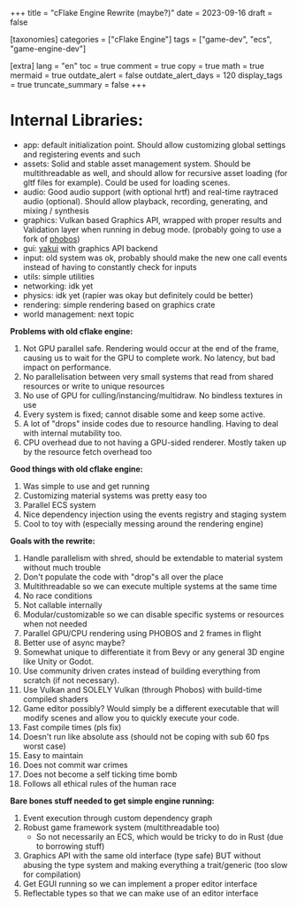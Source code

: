 +++
title = "cFlake Engine Rewrite (maybe?)"
date = 2023-09-16
draft = false

[taxonomies]
categories = ["cFlake Engine"]
tags = ["game-dev", "ecs", "game-engine-dev"]

[extra]
lang = "en"
toc = true
comment = true
copy = true
math = true
mermaid = true
outdate_alert = false
outdate_alert_days = 120
display_tags = true
truncate_summary = false
+++
# Internal Libraries: 
* app: default initialization point. Should allow customizing global settings and registering events and such
* assets: Solid and stable asset management system. Should be multithreadable as well, and should allow for recursive asset loading (for gltf files for example). Could be used for loading scenes.
* audio: Good audio support (with optional hrtf) and real-time raytraced audio (optional). Should allow playback, recording, generating, and mixing / synthesis
* graphics: Vulkan based Graphics API, wrapped with proper results and Validation layer when running in debug mode. (probably going to use a fork of [phobos](https://crates.io/crates/phobos))
* gui: [yakui](https://crates.io/crates/yakui) with graphics API backend
* input: old system was ok, probably should make the new one call events instead of having to constantly check for inputs
* utils: simple utilities
* networking: idk yet
* physics: idk yet (rapier was okay but definitely could be better)
* rendering: simple rendering based on graphics crate
* world management: next topic

**Problems with old cflake engine:**
1. Not GPU parallel safe. Rendering would occur at the end of the frame, causing us to wait for the GPU to complete work. No latency, but bad impact on performance.
2. No parallelisation between very small systems that read from shared resources or write to unique resources
3. No use of GPU for culling/instancing/multidraw. No bindless textures in use
4. Every system is fixed; cannot disable some and keep some active.
5. A lot of "drops" inside codes due to resource handling. Having to deal with internal mutability too.
6. CPU overhead due to not having a GPU-sided renderer. Mostly taken up by the resource fetch overhead too

**Good things with old cflake engine:**
1. Was simple to use and get running
2. Customizing material systems was pretty easy too
3. Parallel ECS system
4. Nice dependency injection using the events registry and staging system
5. Cool to toy with (especially messing around the rendering engine)

**Goals with the rewrite:**
1. Handle parallelism with shred, should be extendable to material system without much trouble
2. Don't populate the code with "drop"s all over the place
3. Multithreadable so we can execute multiple systems at the same time
4. No race conditions
5. Not callable internally
6. Modular/customizable so we can disable specific systems or resources when not needed
7. Parallel GPU/CPU rendering using PHOBOS and 2 frames in flight
8. Better use of async maybe?
9. Somewhat unique to differentiate it from Bevy or any general 3D engine like Unity or Godot.
10. Use community driven crates instead of building everything from scratch (if not necessary).
11. Use Vulkan and SOLELY Vulkan (through Phobos) with build-time compiled shaders
12. Game editor possibly? Would simply be a different executable that will modify scenes and allow you to quickly execute your code.
14. Fast compile times (pls fix)
15. Doesn't run like absolute ass (should not be coping with sub 60 fps worst case)
16. Easy to maintain
17. Does not commit war crimes
18. Does not become a self ticking time bomb
19. Follows all ethical rules of the human race

**Bare bones stuff needed to get simple engine running:**
1. Event execution through custom dependency graph
2. Robust game framework system (multithreadable too)
    * So not necessarily an ECS, which would be tricky to do in Rust (due to borrowing stuff)
3. Graphics API with the same old interface (type safe) BUT without abusing the type system and making everything a trait/generic (too slow for compilation)
4. Get EGUI running so we can implement a proper editor interface
5. Reflectable types so that we can make use of an editor interface